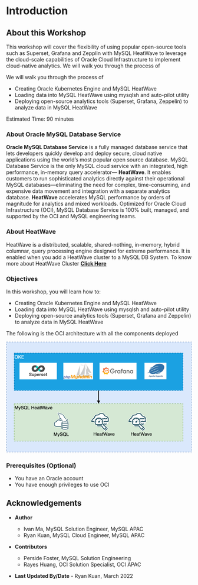 # Introduction

## About this Workshop

This workshop will cover the flexibility of using popular open-source tools such as Superset, Grafana and Zepplin with MySQL HeatWave to leverage the cloud-scale capabilities of Oracle Cloud Infrastructure to implement cloud-native analytics. We will walk you through the process of

We will walk you through the process of

* Creating Oracle Kubernetes Engine and MySQL HeatWave
* Loading data into MySQL HeatWave using mysqlsh and auto-pilot utility
* Deploying open-source analytics tools (Superset, Grafana, Zeppelin) to analyze data in MySQL HeatWave

[](youtube:pexH2tqI_0E)

Estimated Time: 90 minutes

### About Oracle MySQL Database Service

**Oracle MySQL Database Service** is a fully managed database service that lets developers quickly develop and deploy secure, cloud native applications using the world’s most popular open source database. MySQL Database Service is the only MySQL cloud service with an integrated, high performance, in-memory query accelerator—
**HeatWave**. It enables customers to run sophisticated analytics directly against their operational MySQL databases—eliminating the need for complex, time-consuming, and expensive data movement and integration with a separate analytics database. **HeatWave** accelerates MySQL performance by orders of magnitude for analytics and mixed workloads. Optimized for Oracle Cloud Infrastructure (OCI), MySQL Database Service is 100% built, managed, and supported by the OCI and MySQL engineering teams.

### About HeatWave

HeatWave is a distributed, scalable, shared-nothing, in-memory, hybrid columnar, query processing engine designed for extreme performance. It is enabled when you add a HeatWave cluster to a MySQL DB System. To know more about HeatWave Cluster <a href="https://dev.mysql.com/doc/heatwave/en/heatwave-introduction.html" target="\_blank">**Click Here**</a>

### Objectives

In this workshop, you will learn how to:

* Creating Oracle Kubernetes Engine and MySQL HeatWave
* Loading data into MySQL HeatWave using mysqlsh and auto-pilot utility
* Deploying open-source analytics tools (Superset, Grafana and Zeppelin) to analyze data in MySQL HeatWave

The following is the OCI architecture with all the components deployed

![OCI architecture](images/heatwave-cloud-analytics.png)

### Prerequisites (Optional)

* You have an Oracle account
* You have enough privileges to use OCI

## Acknowledgements

* **Author**
	* Ivan Ma, MySQL Solution Engineer, MySQL APAC
	* Ryan Kuan, MySQL Cloud Engineer, MySQL APAC
* **Contributors**
	* Perside Foster, MySQL Solution Engineering
	* Rayes Huang, OCI Solution Specialist, OCI APAC

* **Last Updated By/Date** - Ryan Kuan, March 2022
